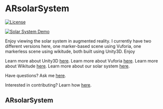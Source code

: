 # ARsolarSystem


[![License](https://img.shields.io/badge/License-MIT-brightgreen.svg)](https://opensource.org/licenses/MIT)

[![Solar System Demo](https://img.youtube.com/vi/1R2ROBePfbU/0.jpg)](https://www.youtube.com/watch?v=1R2ROBePfbU)


Enjoy viewing the solar system in augmented reality. I currently have two different versions here, one marker-based scene using Vuforia, one markerless scene using wikitude, both built using Unity3D. Enjoy



Learn more about Unity3D [here](https://unity3d.com/).
Learn more about Vuforia [here](https://www.vuforia.com/).
Learn more about Wikitude [here](https://www.wikitude.com/).
Learn more about our solar system [here](https://en.wikipedia.org/wiki/Solar_System).


Have questions?  Ask me [here](http://jakepriddy.com/).

Interested in contributing?  Learn how [here](https://help.github.com/desktop/guides/contributing/).


## ARsolarSystem